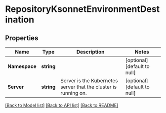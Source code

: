 # RepositoryKsonnetEnvironmentDestination

## Properties
Name | Type | Description | Notes
------------ | ------------- | ------------- | -------------
**Namespace** | **string** |  | [optional] [default to null]
**Server** | **string** | Server is the Kubernetes server that the cluster is running on. | [optional] [default to null]

[[Back to Model list]](../README.md#documentation-for-models) [[Back to API list]](../README.md#documentation-for-api-endpoints) [[Back to README]](../README.md)



